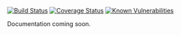 [![Build Status](https://travis-ci.org/apowers313/component-certs-static.svg?branch=master)](https://travis-ci.org/apowers313/component-certs-static) [![Coverage Status](https://coveralls.io/repos/github/apowers313/component-certs-static/badge.svg)](https://coveralls.io/github/apowers313/component-certs-static) [![Known Vulnerabilities](https://snyk.io/test/github/apowers313/component-certs-static/badge.svg?targetFile=package.json)](https://snyk.io/test/github/apowers313/component-certs-static?targetFile=package.json)

Documentation coming soon.